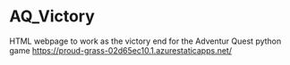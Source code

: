 # AQ_Victory
HTML webpage to work as the victory end for the Adventur Quest python game
https://proud-grass-02d65ec10.1.azurestaticapps.net/
